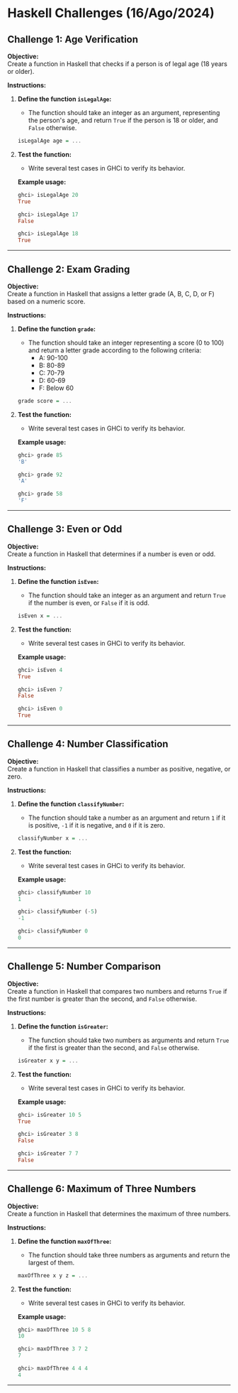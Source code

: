 # Haskell Challenges (16/Ago/2024)

## Challenge 1: Age Verification

**Objective:**  
Create a function in Haskell that checks if a person is of legal age (18 years or older).

**Instructions:**

1. **Define the function `isLegalAge`:**
   - The function should take an integer as an argument, representing the person's age, and return `True` if the person is 18 or older, and `False` otherwise.

   ```haskell
   isLegalAge age = ...
   ```

2. **Test the function:**
   - Write several test cases in GHCi to verify its behavior.

   **Example usage:**

   ```haskell
   ghci> isLegalAge 20
   True

   ghci> isLegalAge 17
   False

   ghci> isLegalAge 18
   True
   ```

---

## Challenge 2: Exam Grading

**Objective:**  
Create a function in Haskell that assigns a letter grade (A, B, C, D, or F) based on a numeric score.

**Instructions:**

1. **Define the function `grade`:**
   - The function should take an integer representing a score (0 to 100) and return a letter grade according to the following criteria:
     - A: 90-100
     - B: 80-89
     - C: 70-79
     - D: 60-69
     - F: Below 60

   ```haskell
   grade score = ...
   ```

2. **Test the function:**
   - Write several test cases in GHCi to verify its behavior.

   **Example usage:**

   ```haskell
   ghci> grade 85
   'B'

   ghci> grade 92
   'A'

   ghci> grade 58
   'F'
   ```

---

## Challenge 3: Even or Odd

**Objective:**  
Create a function in Haskell that determines if a number is even or odd.

**Instructions:**

1. **Define the function `isEven`:**
   - The function should take an integer as an argument and return `True` if the number is even, or `False` if it is odd.

   ```haskell
   isEven x = ...
   ```

2. **Test the function:**
   - Write several test cases in GHCi to verify its behavior.

   **Example usage:**

   ```haskell
   ghci> isEven 4
   True

   ghci> isEven 7
   False

   ghci> isEven 0
   True
   ```

---

## Challenge 4: Number Classification

**Objective:**  
Create a function in Haskell that classifies a number as positive, negative, or zero.

**Instructions:**

1. **Define the function `classifyNumber`:**
   - The function should take a number as an argument and return `1` if it is positive, `-1` if it is negative, and `0` if it is zero.

   ```haskell
   classifyNumber x = ...
   ```

2. **Test the function:**
   - Write several test cases in GHCi to verify its behavior.

   **Example usage:**

   ```haskell
   ghci> classifyNumber 10
   1

   ghci> classifyNumber (-5)
   -1

   ghci> classifyNumber 0
   0
   ```

---

## Challenge 5: Number Comparison

**Objective:**  
Create a function in Haskell that compares two numbers and returns `True` if the first number is greater than the second, and `False` otherwise.

**Instructions:**

1. **Define the function `isGreater`:**
   - The function should take two numbers as arguments and return `True` if the first is greater than the second, and `False` otherwise.

   ```haskell
   isGreater x y = ...
   ```

2. **Test the function:**
   - Write several test cases in GHCi to verify its behavior.

   **Example usage:**

   ```haskell
   ghci> isGreater 10 5
   True

   ghci> isGreater 3 8
   False

   ghci> isGreater 7 7
   False
   ```

---

## Challenge 6: Maximum of Three Numbers

**Objective:**  
Create a function in Haskell that determines the maximum of three numbers.

**Instructions:**

1. **Define the function `maxOfThree`:**
   - The function should take three numbers as arguments and return the largest of them.

   ```haskell
   maxOfThree x y z = ...
   ```

2. **Test the function:**
   - Write several test cases in GHCi to verify its behavior.

   **Example usage:**

   ```haskell
   ghci> maxOfThree 10 5 8
   10

   ghci> maxOfThree 3 7 2
   7

   ghci> maxOfThree 4 4 4
   4
   ```

---